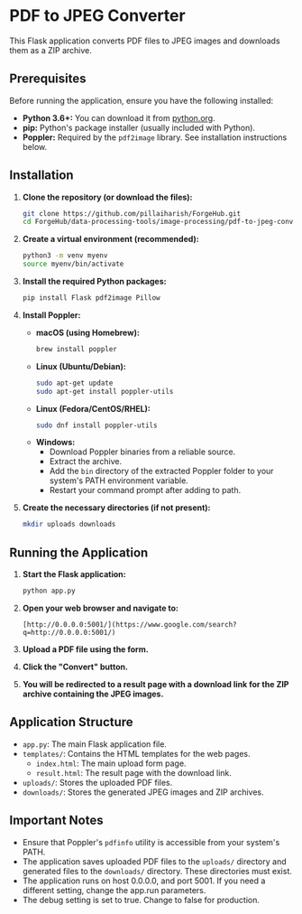 # PDF to JPEG Converter

This Flask application converts PDF files to JPEG images and downloads them as a ZIP archive.

## Prerequisites

Before running the application, ensure you have the following installed:

* **Python 3.6+:** You can download it from [python.org](https://www.python.org/downloads/).
* **pip:** Python's package installer (usually included with Python).
* **Poppler:** Required by the `pdf2image` library. See installation instructions below.

## Installation

1.  **Clone the repository (or download the files):**

    ```bash
    git clone https://github.com/pillaiharish/ForgeHub.git
    cd ForgeHub/data-processing-tools/image-processing/pdf-to-jpeg-converter
    ```

2.  **Create a virtual environment (recommended):**

    ```bash
    python3 -m venv myenv
    source myenv/bin/activate  

    ```

3.  **Install the required Python packages:**

    ```bash
    pip install Flask pdf2image Pillow
    ```

4.  **Install Poppler:**

    * **macOS (using Homebrew):**
        ```bash
        brew install poppler
        ```
    * **Linux (Ubuntu/Debian):**
        ```bash
        sudo apt-get update
        sudo apt-get install poppler-utils
        ```
    * **Linux (Fedora/CentOS/RHEL):**
        ```bash
        sudo dnf install poppler-utils
        ```
    * **Windows:**
        * Download Poppler binaries from a reliable source.
        * Extract the archive.
        * Add the `bin` directory of the extracted Poppler folder to your system's PATH environment variable.
        * Restart your command prompt after adding to path.

5.  **Create the necessary directories (if not present):**

    ```bash
    mkdir uploads downloads
    ```

## Running the Application

1.  **Start the Flask application:**

    ```bash
    python app.py
    ```

2.  **Open your web browser and navigate to:**

    ```
    [http://0.0.0.0:5001/](https://www.google.com/search?q=http://0.0.0.0:5001/)
    ```

3.  **Upload a PDF file using the form.**

4.  **Click the "Convert" button.**

5.  **You will be redirected to a result page with a download link for the ZIP archive containing the JPEG images.**

## Application Structure

* `app.py`: The main Flask application file.
* `templates/`: Contains the HTML templates for the web pages.
    * `index.html`: The main upload form page.
    * `result.html`: The result page with the download link.
* `uploads/`: Stores the uploaded PDF files.
* `downloads/`: Stores the generated JPEG images and ZIP archives.

## Important Notes

* Ensure that Poppler's `pdfinfo` utility is accessible from your system's PATH.
* The application saves uploaded PDF files to the `uploads/` directory and generated files to the `downloads/` directory. These directories must exist.
* The application runs on host 0.0.0.0, and port 5001. If you need a different setting, change the app.run parameters.
* The debug setting is set to true. Change to false for production.
